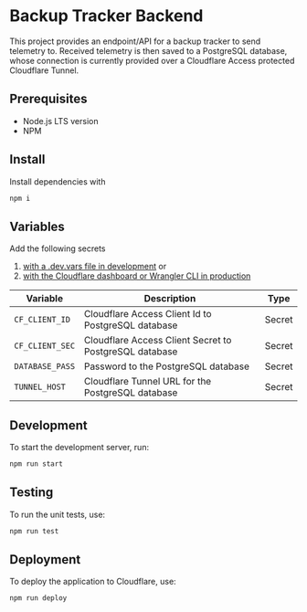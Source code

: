 # Backup Tracker Backend

This project provides an endpoint/API for a backup tracker to send telemetry to. Received telemetry is then saved to a PostgreSQL database, whose connection is currently provided over a Cloudflare Access protected Cloudflare Tunnel.

## Prerequisites

- Node.js LTS version
- NPM

## Install

Install dependencies with

```sh
npm i
```

## Variables

Add the following secrets

1. [with a .dev.vars file in development](https://developers.cloudflare.com/workers/configuration/secrets/#secrets-in-development) or
2. [with the Cloudflare dashboard or Wrangler CLI in production](https://developers.cloudflare.com/workers/configuration/secrets/#secrets-on-deployed-workers)

| Variable          | Description                                            | Type   |
| ----------------- | ------------------------------------------------------ | ------ |
| `CF_CLIENT_ID`  | Cloudflare Access Client Id to PostgreSQL database     | Secret |
| `CF_CLIENT_SEC` | Cloudflare Access Client Secret to PostgreSQL database | Secret |
| `DATABASE_PASS` | Password to the PostgreSQL database                    | Secret |
| `TUNNEL_HOST`   | Cloudflare Tunnel URL for the PostgreSQL database      | Secret |

## Development

To start the development server, run:

```sh
npm run start
```

## Testing

To run the unit tests, use:

```sh
npm run test
```

## Deployment

To deploy the application to Cloudflare, use:

```sh
npm run deploy
```
